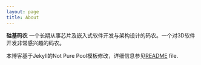 ```yaml
---
layout: page
title: About
---
```


**硅基码农** 一个长期从事芯片及嵌入式软件开发与架构设计的码农。一个对3D软件开发非常感兴趣的码农。

本博客基于Jekyll的Not Pure Pool模板修改，详细信息参见[README](https://github.com/vszhub/not-pure-poole) file.
